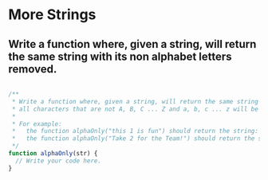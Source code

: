 # More Strings

## Write a function where, given a string, will return the same string with its non alphabet letters removed.
```javascript

/**
 * Write a function where, given a string, will return the same string with its non alphabet letters removed. This means
 * all characters that are not A, B, C ... Z and a, b, c ... z will be removed.
 *
 * For example:
 *   the function alphaOnly("this 1 is fun") should return the string: "thisisfun"
 *   the function alphaOnly("Take 2 for the Team!") should return the string: "TakefortheTeam" 
 */
function alphaOnly(str) {
  // Write your code here.
}

```